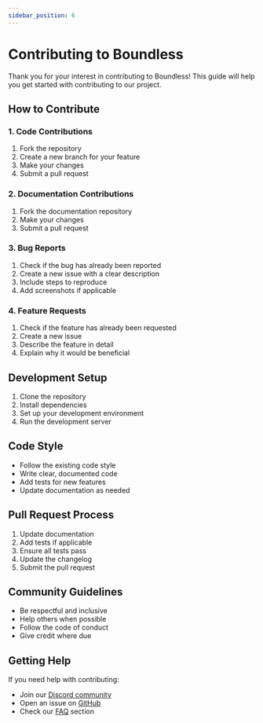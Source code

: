 ```yaml
---
sidebar_position: 6
---
```


# Contributing to Boundless

Thank you for your interest in contributing to Boundless! This guide will help you get started with contributing to our project.

## How to Contribute

### 1. Code Contributions

1. Fork the repository
2. Create a new branch for your feature
3. Make your changes
4. Submit a pull request

### 2. Documentation Contributions

1. Fork the documentation repository
2. Make your changes
3. Submit a pull request

### 3. Bug Reports

1. Check if the bug has already been reported
2. Create a new issue with a clear description
3. Include steps to reproduce
4. Add screenshots if applicable

### 4. Feature Requests

1. Check if the feature has already been requested
2. Create a new issue
3. Describe the feature in detail
4. Explain why it would be beneficial

## Development Setup

1. Clone the repository
2. Install dependencies
3. Set up your development environment
4. Run the development server

## Code Style

- Follow the existing code style
- Write clear, documented code
- Add tests for new features
- Update documentation as needed

## Pull Request Process

1. Update documentation
2. Add tests if applicable
3. Ensure all tests pass
4. Update the changelog
5. Submit the pull request

## Community Guidelines

- Be respectful and inclusive
- Help others when possible
- Follow the code of conduct
- Give credit where due

## Getting Help

If you need help with contributing:

- Join our [Discord community](https://discord.gg/boundless)
- Open an issue on [GitHub](https://github.com/boundlessfi)
- Check our [FAQ](faq) section 
